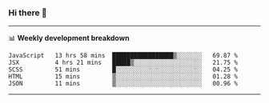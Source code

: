 ### Hi there 👋

-------

📊 **Weekly development breakdown**
<!--START_SECTION:waka-->
```text
JavaScript   13 hrs 58 mins  █████████████████▒░░░░░░░   69.87 % 
JSX          4 hrs 21 mins   █████▒░░░░░░░░░░░░░░░░░░░   21.75 % 
SCSS         51 mins         █░░░░░░░░░░░░░░░░░░░░░░░░   04.25 % 
HTML         15 mins         ▒░░░░░░░░░░░░░░░░░░░░░░░░   01.28 % 
JSON         11 mins         ▒░░░░░░░░░░░░░░░░░░░░░░░░   00.96 % 
```
<!--END_SECTION:waka-->
-------

<!--
**ashish-r/ashish-r** is a ✨ _special_ ✨ repository because its `README.md` (this file) appears on your GitHub profile.

Here are some ideas to get you started:

- 🔭 I’m currently working on ...
- 🌱 I’m currently learning ...
- 👯 I’m looking to collaborate on ...
- 🤔 I’m looking for help with ...
- 💬 Ask me about ...
- 📫 How to reach me: ...
- 😄 Pronouns: ...
- ⚡ Fun fact: ...
-->
